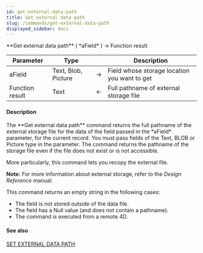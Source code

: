```yaml
---
id: get-external-data-path
title: Get external data path
slug: /commands/get-external-data-path
displayed_sidebar: docs
---
```


<!--REF #_command_.Get external data path.Syntax-->**Get external data path** ( *aField* ) -> Function result<!-- END REF-->
<!--REF #_command_.Get external data path.Params-->
| Parameter | Type |  | Description |
| --- | --- | --- | --- |
| aField | Text, Blob, Picture | &rarr; | Field whose storage location you want to get |
| Function result | Text | &larr; | Full pathname of external storage file |

<!-- END REF-->

#### Description 

<!--REF #_command_.Get external data path.Summary-->The **Get external data path** command returns the full pathname of the external storage file for the data of the field passed in the *aField* parameter, for the current record.<!-- END REF--> You must pass fields of the Text, BLOB or Picture type in the parameter. The command returns the pathname of the storage file even if the file does not exist or is not accessible.

More particularly, this command lets you recopy the external file.

**Note:** For more information about external storage, refer to the *Design Reference* manual.

 This command returns an empty string in the following cases:

* The field is not stored outside of the data file.
* The field has a Null value (and does not contain a pathname).
* The command is executed from a remote 4D.

#### See also 

[SET EXTERNAL DATA PATH](set-external-data-path.md)  